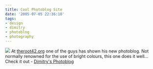 ```yaml
---
title: Cool Photoblog Site
date: '2005-07-05 22:36:10'
tags:
- design
- dimitry
- photoblog
- photography
---
```


<a href="http://dimitry.arthero.com/"><img src="http://euphemize.net/img/user/photoblog-dmitry.jpg" /></a>
At <a href="http://www.theroot42.org">theroot42.org</a> one of the guys has shown his new photoblog. Not normally renowned for the use of bright colours, this one does it well... Check it out - <a href="http://dimitry.arthero.com/">Dimitry's Photoblog</a>
